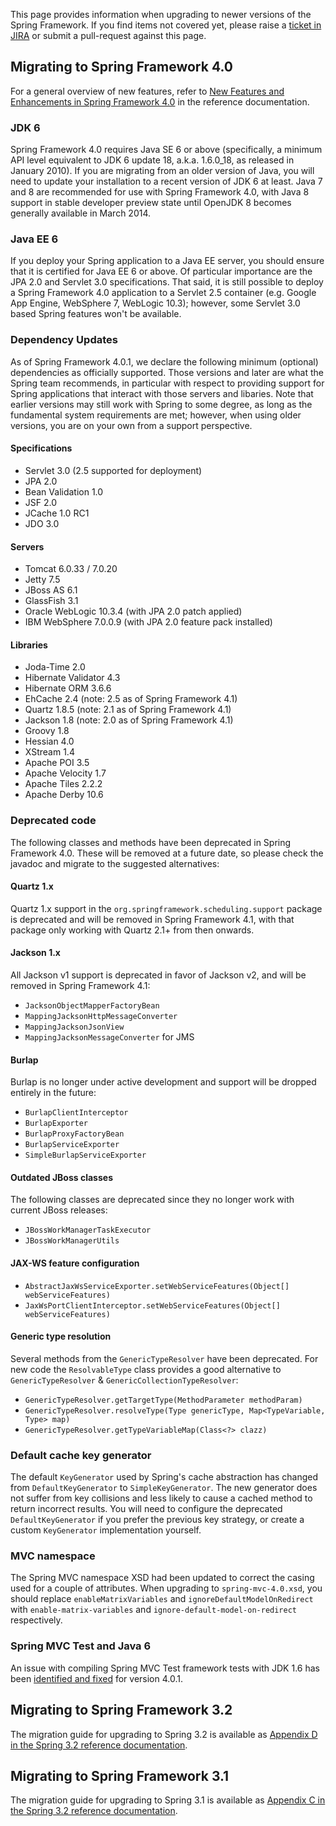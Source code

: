 This page provides information when upgrading to newer versions of the Spring Framework. If you find items not covered yet, please raise a [ticket in JIRA](http://jira.springsource.org) or submit a pull-request against this page.


## Migrating to Spring Framework 4.0
For a general overview of new features, refer to [New Features and Enhancements in Spring Framework 4.0](http://docs.spring.io/spring-framework/docs/4.0.x/spring-framework-reference/htmlsingle/#new-in-4.0) in the reference documentation.

### JDK 6
Spring Framework 4.0 requires Java SE 6 or above (specifically, a minimum API level equivalent to JDK 6 update 18, a.k.a. 1.6.0_18, as released in January 2010). If you are migrating from an older version of Java, you will need to update your installation to a recent version of JDK 6 at least. Java 7 and 8 are recommended for use with Spring Framework 4.0, with Java 8 support in stable developer preview state until OpenJDK 8 becomes generally available in March 2014.

### Java EE 6
If you deploy your Spring application to a Java EE server, you should ensure that it is certified for Java EE 6 or above. Of particular importance are the JPA 2.0 and Servlet 3.0 specifications. That said, it is still possible to deploy a Spring Framework 4.0 application to a Servlet 2.5 container (e.g. Google App Engine, WebSphere 7, WebLogic 10.3); however, some Servlet 3.0 based Spring features won't be available.

### Dependency Updates
As of Spring Framework 4.0.1, we declare the following minimum (optional) dependencies as officially supported. Those versions and later are what the Spring team recommends, in particular with respect to providing support for Spring applications that interact with those servers and libaries. Note that earlier versions may still work with Spring to some degree, as long as the fundamental system requirements are met; however, when using older versions, you are on your own from a support perspective.

#### Specifications
* Servlet 3.0 (2.5 supported for deployment)
* JPA 2.0
* Bean Validation 1.0
* JSF 2.0
* JCache 1.0 RC1
* JDO 3.0

#### Servers
* Tomcat 6.0.33 / 7.0.20
* Jetty 7.5
* JBoss AS 6.1
* GlassFish 3.1
* Oracle WebLogic 10.3.4 (with JPA 2.0 patch applied)
* IBM WebSphere 7.0.0.9 (with JPA 2.0 feature pack installed)

#### Libraries
* Joda-Time 2.0
* Hibernate Validator 4.3
* Hibernate ORM 3.6.6
* EhCache 2.4 (note: 2.5 as of Spring Framework 4.1)
* Quartz 1.8.5 (note: 2.1 as of Spring Framework 4.1)
* Jackson 1.8 (note: 2.0 as of Spring Framework 4.1)
* Groovy 1.8
* Hessian 4.0
* XStream 1.4
* Apache POI 3.5
* Apache Velocity 1.7
* Apache Tiles 2.2.2
* Apache Derby 10.6

### Deprecated code
The following classes and methods have been deprecated in Spring Framework 4.0. These will be removed at a future date, so please check the javadoc and migrate to the suggested alternatives:

#### Quartz 1.x
Quartz 1.x support in the `org.springframework.scheduling.support` package is deprecated and will be removed in Spring Framework 4.1, with that package only working with Quartz 2.1+ from then onwards.

#### Jackson 1.x
All Jackson v1 support is deprecated in favor of Jackson v2, and will be removed in Spring Framework 4.1:
* `JacksonObjectMapperFactoryBean`
* `MappingJacksonHttpMessageConverter`
* `MappingJacksonJsonView`
* `MappingJacksonMessageConverter` for JMS

#### Burlap
Burlap is no longer under active development and support will be dropped entirely in the future:
* `BurlapClientInterceptor`
* `BurlapExporter`
* `BurlapProxyFactoryBean`
* `BurlapServiceExporter`
* `SimpleBurlapServiceExporter`

#### Outdated JBoss classes
The following classes are deprecated since they no longer work with current JBoss releases:
* `JBossWorkManagerTaskExecutor`
* `JBossWorkManagerUtils`

#### JAX-WS feature configuration
* `AbstractJaxWsServiceExporter.setWebServiceFeatures(Object[] webServiceFeatures)`
* `JaxWsPortClientInterceptor.setWebServiceFeatures(Object[] webServiceFeatures)`

#### Generic type resolution
Several methods from the `GenericTypeResolver` have been deprecated. For new code the `ResolvableType` class provides a good alternative to `GenericTypeResolver` & `GenericCollectionTypeResolver`:
* `GenericTypeResolver.getTargetType(MethodParameter methodParam)`
* `GenericTypeResolver.resolveType(Type genericType, Map<TypeVariable, Type> map)`
* `GenericTypeResolver.getTypeVariableMap(Class<?> clazz)`

### Default cache key generator
The default `KeyGenerator` used by Spring's cache abstraction has changed from `DefaultKeyGenerator` to `SimpleKeyGenerator`. The new generator does not suffer from key collisions and less likely to cause a cached method to return incorrect results. You will need to configure the deprecated `DefaultKeyGenerator` if you prefer the previous key strategy, or create a custom `KeyGenerator` implementation yourself.

### MVC namespace
The Spring MVC namespace XSD had been updated to correct the casing used for a couple of attributes. When upgrading to `spring-mvc-4.0.xsd`, you should replace `enableMatrixVariables` and `ignoreDefaultModelOnRedirect` with `enable-matrix-variables` and `ignore-default-model-on-redirect` respectively.

### Spring MVC Test and Java 6
An issue with compiling Spring MVC Test framework tests with JDK 1.6 has been [identified and fixed](https://jira.springsource.org/browse/SPR-11238) for version 4.0.1.

## Migrating to Spring Framework 3.2
The migration guide for upgrading to Spring 3.2 is available as [Appendix D in the Spring 3.2 reference documentation](http://docs.spring.io/spring-framework/docs/3.2.x/spring-framework-reference/htmlsingle/#migration-3.2).


## Migrating to Spring Framework 3.1
The migration guide for upgrading to Spring 3.1 is available as [Appendix C in the Spring 3.2 reference documentation](http://docs.spring.io/spring-framework/docs/3.2.x/spring-framework-reference/htmlsingle/#migration-3.1).
